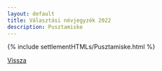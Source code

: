 ```yaml
---
layout: default
title: Választási névjegyzék 2022
description: Pusztamiske
---
```


{% include settlementHTMLs/Pusztamiske.html %}

[Vissza](./)